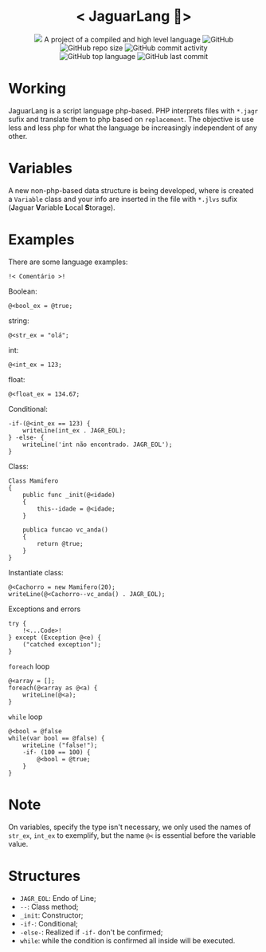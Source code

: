 <h1 align=center> 
  < JaguarLang 🐆> 
</h1>
<p align=center>
  <img src = https://github.com/caue-alves/Linguagem-Jaguar/blob/master/.github/img/jaguar.png?raw=true"/>
A project of a compiled and high level language
  
  
<img alt="GitHub" src="https://img.shields.io/github/license/caue-alves/Linguagem-Jaguar?color=green">
<img alt="GitHub repo size" src="https://img.shields.io/github/repo-size/caue-alves/Linguagem-Jaguar?color=informational">
<img alt="GitHub commit activity" src="https://img.shields.io/github/commit-activity/w/caue-alves/Linguagem-Jaguar?color=9cf"><br>
<img alt="GitHub top language" src="https://img.shields.io/github/languages/top/caue-alves/Linguagem-Jaguar?color=blueviolet">
<img alt="GitHub last commit" src="https://img.shields.io/github/last-commit/caue-alves/Linguagem-Jaguar?color=blue">
</p>

# Working

JaguarLang is a script language php-based. PHP interprets files with `*.jagr` sufix and translate them to php based on `replacement`. The objective is use less and less php for what the language be increasingly independent of any other.

# Variables

A new non-php-based data structure is being developed, where is created a `Variable` class and your info are inserted in the file with `*.jlvs` sufix (**J**aguar **V**ariable **L**ocal **S**torage).

# Examples

There are some language examples:
```
!< Comentário >!
```
Boolean:
```
@<bool_ex = @true;
```

string:
```
@<str_ex = "olá";
```
int:
```
@<int_ex = 123;
```

float:
```
@<float_ex = 134.67;
```
Conditional:
```
-if-(@<int_ex == 123) {
	writeLine(int_ex . JAGR_EOL);
} -else- {
	writeLine('int não encontrado. JAGR_EOL');
}
```

Class:
```
Class Mamifero
{
	public func _init(@<idade)
	{
		this--idade = @<idade;
	}

	publica funcao vc_anda()
	{
		return @true;
	}
}
```
Instantiate class:
```
@<Cachorro = new Mamifero(20);
writeLine(@<Cachorro--vc_anda() . JAGR_EOL);
```
Exceptions and errors
```
try {
	!<...Code>!
} except (Exception @<e) {
	("catched exception");
}
```
`foreach` loop
```
@<array = [];
foreach(@<array as @<a) {
	writeLine(@<a);
}
```
`while` loop
```
@<bool = @false
while(var bool == @false) {
	writeLine ("false!");
	-if- (100 == 100) {
		@<bool = @true;
	}
}
```

# Note
On variables, specify the type isn't necessary, we only used the names of `str_ex`, `int_ex` to exemplify, but the name `@<` is essential before the variable value.

# Structures
* `JAGR_EOL`: Endo of Line;
* `--`: Class method;
* `_init`: Constructor;
* `-if-`: Conditional;
* `-else-`: Realized if `-if-` don't be confirmed;
* `while`: while the condition is confirmed all inside will be executed.
